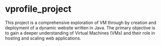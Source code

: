 # vprofile_project
This project is a comprehensive exploration of VM  through by creation and deployment of a dynamic website written in Java. The primary objective is to gain a deeper understanding of Virtual Machines (VMs) and their role in hosting and scaling web applications.
